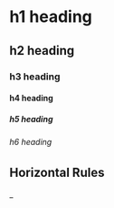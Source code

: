 # h1 heading 
## h2 heading
### h3 heading
#### h4 heading
##### h5 heading 
###### h6 heading


## Horizontal Rules 

_

